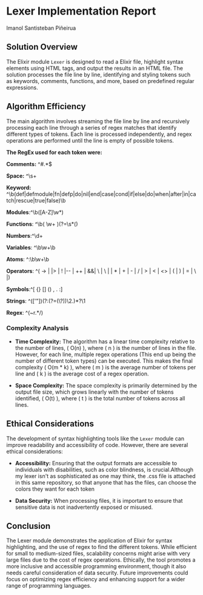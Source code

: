 # Lexer Implementation Report
Imanol Santisteban Piñeirua
## Solution Overview

The Elixir module `Lexer` is designed to read a Elixir file, highlight syntax elements using HTML tags, and output the results in an HTML file. The solution processes the file line by line, identifying and styling tokens such as keywords, comments, functions, and more, based on predefined regular expressions.

## Algorithm Efficiency

The main algorithm involves streaming the file line by line and recursively processing each line through a series of regex matches that identify different types of tokens. Each line is processed independently, and regex operations are performed until the line is empty of possible tokens.

**The RegEx used for each token were:**

**Comments:** ^#.*$

**Space:** ^\s+

**Keyword:** ^\b(def|defmodule|fn|defp|do|nil|end|case|cond|if|else|do|when|after|in|catch|rescue|true|false)\b

**Modules**:^\b([A-Z]\w*)

**Functions**: ^\b( \w+ )(?=\s*\()

**Numbers**:^\d+

**Variables**: ^\b\w+\b

**Atoms**: ^:\b\w+\b

**Operators**: ^( \-> | \|> | ! |\-\- | \+\+ | &&| \ | \ | | \* | \+ | \- | \/ | > | < | <> | \( | \) | \= | \ |)

**Symbols**:^[ {} [\] () , . :]

**Strings**: ^(['"])(?:(?=(\\?))\2.)*?\1

**Regex**: ^(\~r.*\/)


### Complexity Analysis

- **Time Complexity:** The algorithm has a linear time complexity relative to the number of lines, \( O(n) \), where \( n \) is the number of lines in the file. However, for each line, multiple regex operations (This end up being the number of different token types) can be executed. This makes the final complexity \( O(m * k) \), where \( m \) is the average number of tokens per line and \( k \) is the average cost of a regex operation.

- **Space Complexity:** The space complexity is primarily determined by the output file size, which grows linearly with the number of tokens identified, \( O(t) \), where \( t \) is the total number of tokens across all lines.

## Ethical Considerations

The development of syntax highlighting tools like the `Lexer` module can improve readability and accessibility of code. However, there are several ethical considerations:

- **Accessibility:** Ensuring that the output formats are accessible to individuals with disabilities, such as color blindness, is crucial.Although my lexer isn't as sophisticated as one may think, the .css file is attached in this same repository, so that anyone that has the files, can choose the colors they want for each token

- **Data Security:** When processing files, it is important to ensure that sensitive data is not inadvertently exposed or misused.

## Conclusion

The Lexer module demonstrates the application of Elixir for syntax highlighting, and the use of regex to find the different tokens. While efficient for small to medium-sized files, scalability concerns might arise with very large files due to the cost of regex operations. Ethically, the tool promotes a more inclusive and accessible programming environment, though it also needs careful consideration of data security. Future improvements could focus on optimizing regex efficiency and enhancing support for a wider range of programming languages.
